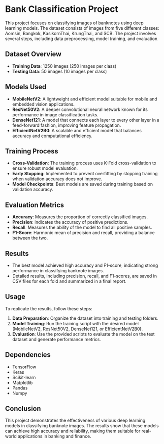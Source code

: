 # Bank Classification Project

This project focuses on classifying images of banknotes using deep learning models. The dataset consists of images from five different classes: Aomsin, Bangkok, KasikornThai, KrungThai, and SCB. The project involves several steps, including data preprocessing, model training, and evaluation.

## Dataset Overview
- **Training Data**: 1250 images (250 images per class)
- **Testing Data**: 50 images (10 images per class)

## Models Used
- **MobileNetV2**: A lightweight and efficient model suitable for mobile and embedded vision applications.
- **ResNet50V2**: A deeper convolutional neural network known for its performance in image classification tasks.
- **DenseNet121**: A model that connects each layer to every other layer in a feed-forward fashion, improving feature propagation.
- **EfficientNetV2B0**: A scalable and efficient model that balances accuracy and computational efficiency.

## Training Process
- **Cross-Validation**: The training process uses K-Fold cross-validation to ensure robust model evaluation.
- **Early Stopping**: Implemented to prevent overfitting by stopping training when validation accuracy does not improve.
- **Model Checkpoints**: Best models are saved during training based on validation accuracy.

## Evaluation Metrics
- **Accuracy**: Measures the proportion of correctly classified images.
- **Precision**: Indicates the accuracy of positive predictions.
- **Recall**: Measures the ability of the model to find all positive samples.
- **F1-Score**: Harmonic mean of precision and recall, providing a balance between the two.

## Results
- The best model achieved high accuracy and F1-score, indicating strong performance in classifying banknote images.
- Detailed results, including precision, recall, and F1-scores, are saved in CSV files for each fold and summarized in a final report.

## Usage
To replicate the results, follow these steps:
1. **Data Preparation**: Organize the dataset into training and testing folders.
2. **Model Training**: Run the training script with the desired model (MobileNetV2, ResNet50V2, DenseNet121, or EfficientNetV2B0).
3. **Evaluation**: Use the provided scripts to evaluate the model on the test dataset and generate performance metrics.

## Dependencies
- TensorFlow
- Keras
- Scikit-learn
- Matplotlib
- Pandas
- Numpy

## Conclusion
This project demonstrates the effectiveness of various deep learning models in classifying banknote images. The results show that these models can achieve high accuracy and reliability, making them suitable for real-world applications in banking and finance.
